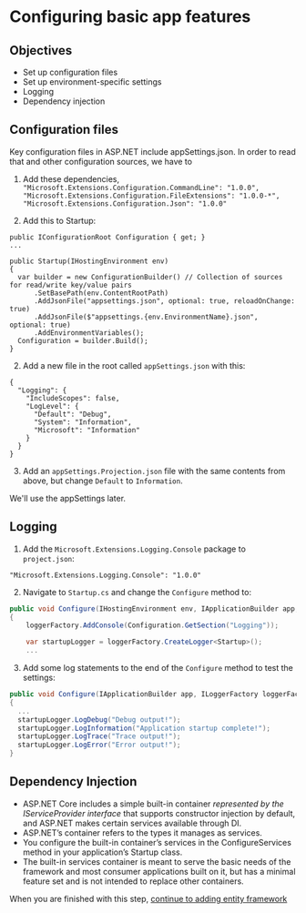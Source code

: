 # Configuring basic app features

## Objectives
- Set up configuration files
- Set up environment-specific settings
- Logging
- Dependency injection

## Configuration files

Key configuration files in ASP.NET include appSettings.json. In order to read that and other configuration sources, we have to

1. Add these dependencies, `"Microsoft.Extensions.Configuration.CommandLine": "1.0.0",
"Microsoft.Extensions.Configuration.FileExtensions": "1.0.0-*",
"Microsoft.Extensions.Configuration.Json": "1.0.0"`

1. Add this to Startup:

  ```
  public IConfigurationRoot Configuration { get; }
  ...

  public Startup(IHostingEnvironment env)
  {
    var builder = new ConfigurationBuilder() // Collection of sources for read/write key/value pairs
        .SetBasePath(env.ContentRootPath)
        .AddJsonFile("appsettings.json", optional: true, reloadOnChange: true)
        .AddJsonFile($"appsettings.{env.EnvironmentName}.json", optional: true)
        .AddEnvironmentVariables();
    Configuration = builder.Build();
  }
  ```

2. Add a new file in the root called `appSettings.json` with this:

  ```
  {
    "Logging": {
      "IncludeScopes": false,
      "LogLevel": {
        "Default": "Debug",
        "System": "Information",
        "Microsoft": "Information"
      }
    }
  }
  ```

3. Add an `appSettings.Projection.json` file with the same contents from above, but change `Default` to `Information`.

We'll use the appSettings later.

## Logging

1. Add the `Microsoft.Extensions.Logging.Console` package to `project.json`:

  ```
  "Microsoft.Extensions.Logging.Console": "1.0.0"
  ```

2. Navigate to `Startup.cs` and change the `Configure` method to:

  ```C#
  public void Configure(IHostingEnvironment env, IApplicationBuilder app, ILoggerFactory loggerFactory)
  {
      loggerFactory.AddConsole(Configuration.GetSection("Logging"));

      var startupLogger = loggerFactory.CreateLogger<Startup>();
      ...
  ```

  3. Add some log statements to the end of the `Configure` method to test the settings:

  ```C#
  public void Configure(IApplicationBuilder app, ILoggerFactory loggerFactory)
  {
    ...
    startupLogger.LogDebug("Debug output!");
    startupLogger.LogInformation("Application startup complete!");
    startupLogger.LogTrace("Trace output!");
    startupLogger.LogError("Error output!");
  }
  ```

## Dependency Injection

- ASP.NET Core includes a simple built-in container *represented by the IServiceProvider interface* that supports constructor injection by default, and ASP.NET makes certain services available through DI.
- ASP.NET’s container refers to the types it manages as services.
- You configure the built-in container’s services in the ConfigureServices method in your application’s Startup class.
- The built-in services container is meant to serve the basic needs of the framework and most consumer applications built on it, but has a minimal feature set and is not intended to replace other containers.

When you are finished with this step, [continue to adding entity framework](https://github.com/Wyntuition/aspnetcore-workshop-kit/tree/master/03-EntityFramework)
